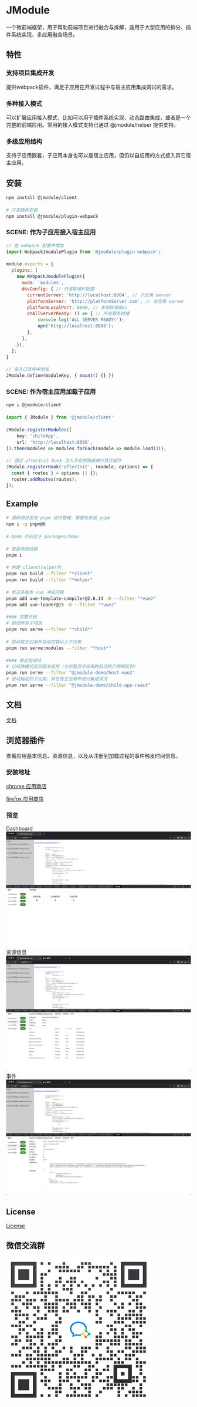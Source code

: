 # JModule 
一个微前端框架，用于帮助前端项目进行融合与拆解，适用于大型应用的拆分、插件系统实现、多应用融合场景。

## 特性
### 支持项目集成开发
提供webpack插件，满足子应用在开发过程中与宿主应用集成调试的需求。

### 多种接入模式
可以扩展应用接入模式，比如可以用于插件系统实现、动态路由集成，或者是一个完整的前端应用。常用的接入模式支持已通过 @jmodule/helper 提供支持。

### 多级应用结构
支持子应用嵌套，子应用本身也可以是宿主应用，但仍以自应用的方式接入其它宿主应用。


## 安装

```bash
npm install @jmodule/client

# 开发插件安装
npm install @jmodule/plugin-webpack
```
### SCENE: 作为子应用接入宿主应用
```javascript
// 在 webpack 配置中增加
import WebpackJmodulePlugin from '@jmodule/plugin-webpack';

module.exports = {
  plugins: [
    new WebpackJmodulePlugin({
      mode: 'modules',
      devConfig: { // 开发联调时配置
        currentServer: 'http://localhost:8084', // 子应用 server
        platformServer: 'http://platformServer.com', // 主应用 server
        platformLocalPort: 8088, // 本地联调端口
        onAllServerReady: () => { // 所有服务就绪
            console.log('ALL SERVER READY!');
            opn('http://localhost:8088');
        },
      },
    }),
  ];
}

// 在入口文件中添加
JModule.define(moduleKey, { mount() {} })
```

### SCENE: 作为宿主应用加载子应用
```javascript
npm i @jmodule/client

import { JModule } from '@jmodule/client'

JModule.registerModules([
    key: 'childApp',
    url: 'http://localhost:8080',
]).then(modules => modules.forEach(module => module.load()));

// 通过 afterInit hook 注入子应用路由进行其它操作
JModule.registerHook('afterInit', (module, options) => {
  const { routes } = options || {};
  router.addRoutes(routes);
});

```

## Example
```bash
# 源码项目采用 pnpm 进行管理，需要先安装 pnpm
npm i -g pnpm@6

# Demo 代码位于 packages/demo

# 安装项目依赖
pnpm i

# 构建 client\helper包
pnpm run build --filter "*client"
pnpm run build --filter "*helper"

# 修正多版本 vue 冲突问题
pnpm add vue-template-compiler@2.6.14 -D --filter "*vue2"
pnpm add vue-loader@15 -D --filter "*vue2"

#### 完整示例
# 启动所有子项目
pnpm run serve --filter "*child*"

# 启动宿主应用并自动加载以上子应用
pnpm run serve:modules --filter "*host*"

#### 单应用调试
# 以纯净模式启动宿主应用（与前面含子应用的启动的示例相区别）
pnpm run serve --filter "@jmodule-demo/host-vue2"
# 启动指定的子应用，并在宿主应用中进行集成调试
pnpm run serve --filter "@jmodule-demo/child-app-react"
```

## 文档  
[文档](https://jmodule.jd.com)


## 浏览器插件

查看应用基本信息、资源信息，以及从注册到加载过程的事件触发时间信息。

### 安装地址
[chrome 应用商店](https://chrome.google.com/webstore/detail/jmodule-devtool/egoehonhiiogmmcdjaaakbpmnahcjgpd?hl=zh-CN)

[firefox 应用商店](https://addons.mozilla.org/zh-CN/firefox/addon/jmodule-devtool/?utm_source=addons.mozilla.org&utm_medium=referral&utm_content=search)

### 预览
Dashboard
![Dashboard](./packages/devtool/media/preview1@2x.png)
资源信息
![资源信息](./packages/devtool/media/preview2@2x.png)
事件
![事件](./packages/devtool/media/preview3@2x.png)


## License
[License](LICENSE)

## 微信交流群
![京东行云开源交流群](./assets/weixin-group.png)

